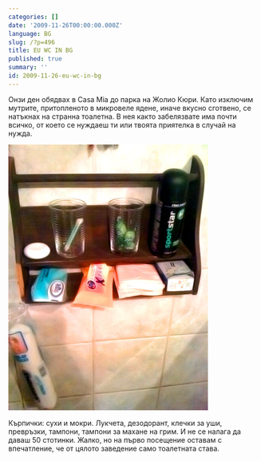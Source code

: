 ```yaml
---
categories: []
date: '2009-11-26T00:00:00.000Z'
language: BG
slug: /?p=496
title: EU WC IN BG
published: true
summary: ''
id: 2009-11-26-eu-wc-in-bg
---
```


Онзи ден обядвах в Casa Mia до парка на Жолио Кюри. Като изключим мутрите, притопленото в микровеле ядене, иначе вкусно сготвено, се натъкнах на странна тоалетна. В нея както забелязвате има почти всичко, от което се нуждаеш ти или твоята приятелка в случай на нужда. 

![photo](https://raw.githubusercontent.com/kirilchristov/blog_images/main/2009/11/photo.jpg)

 Кърпички: сухи и мокри. Лукчета, дезодорант, клечки за уши, превръзки, тампони, тампони за махане на грим. И не се налага да даваш 50 стотинки. Жалко, но на първо посещение оставам с впечатление, че от цялото заведение само тоалетната става.
